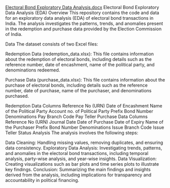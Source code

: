 [Electoral Bond Exploratory Data Analysis.docx](https://github.com/adharshpazhayakkal/EDA-OF-ELECTORAL-BONDS/files/14831937/Electoral.Bond.Exploratory.Data.Analysis.docx)
Electoral Bond Exploratory Data Analysis (EDA)
Overview
This repository contains the code and data for an exploratory data analysis (EDA) of electoral bond transactions in India. The analysis investigates the patterns, trends, and anomalies present in the redemption and purchase data provided by the Election Commission of India.

Data
The dataset consists of two Excel files:

Redemption Data (redemption_data.xlsx): This file contains information about the redemption of electoral bonds, including details such as the reference number, date of encashment, name of the political party, and denominations redeemed.

Purchase Data (purchase_data.xlsx): This file contains information about the purchase of electoral bonds, including details such as the reference number, date of purchase, name of the purchaser, and denominations purchased.

Redemption Data Columns
Reference No (URN)
Date of Encashment
Name of the Political Party
Account no. of Political Party
Prefix
Bond Number
Denominations
Pay Branch Code
Pay Teller
Purchase Data Columns
Reference No (URN)
Journal Date
Date of Purchase
Date of Expiry
Name of the Purchaser
Prefix
Bond Number
Denominations
Issue Branch Code
Issue Teller
Status
Analysis
The analysis involves the following steps:

Data Cleaning: Handling missing values, removing duplicates, and ensuring data consistency.
Exploratory Data Analysis: Investigating trends, patterns, and anomalies in the electoral bond transactions, including temporal analysis, party-wise analysis, and year-wise insights.
Data Visualization: Creating visualizations such as bar plots and time series plots to illustrate key findings.
Conclusion: Summarizing the main findings and insights derived from the analysis, including implications for transparency and accountability in political financing.
